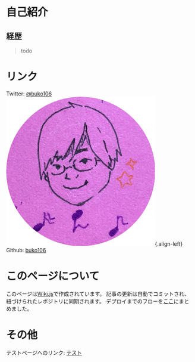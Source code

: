 <!-- TITLE: buko106's wiki -->
<!-- SUBTITLE: buko106's wiki へようこそ -->

# 自己紹介
## 経歴
> todo

# リンク
Twitter: [@buko106](https://twitter.com/buko106) ![Cwaxl 0 Mx 50 X 50](/uploads/cwaxl-0-mx-400-x-400.png "Cwaxl 0 Mx 400 X 400"){.align-left}
Github: [buko106](https://github.com/buko106/)

# このページについて
このページは[Wiki.js](https://wiki.js.org/)で作成されています。
記事の更新は自動でコミットされ、紐づけられたレポジトリ[](https://github.com/buko106/buko106-wiki-js)に同期されます。
デプロイまでのフローを[ここ](vps/setup)にまとめました。

# その他
テストページへのリンク: [テスト](testing)